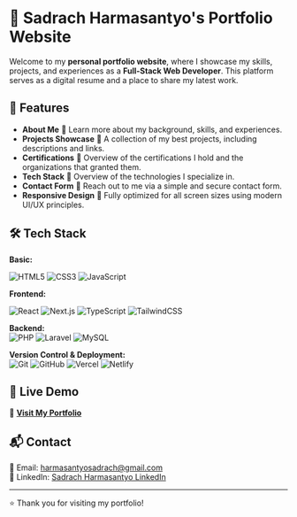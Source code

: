 # 🚀 Sadrach Harmasantyo's Portfolio Website

Welcome to my **personal portfolio website**, where I showcase my skills, projects, and experiences as a **Full-Stack Web Developer**. This platform serves as a digital resume and a place to share my latest work.

## 📌 Features

- **About Me** 🔹 Learn more about my background, skills, and experiences.
- **Projects Showcase** 🔹 A collection of my best projects, including descriptions and links.
- **Certifications** 🔹 Overview of the certifications I hold and the organizations that granted them.
- **Tech Stack** 🔹 Overview of the technologies I specialize in.
- **Contact Form** 🔹 Reach out to me via a simple and secure contact form.
- **Responsive Design** 🔹 Fully optimized for all screen sizes using modern UI/UX principles.

## 🛠 Tech Stack

**Basic:**

![HTML5](https://img.shields.io/badge/HTML5-E34F26?style=flat&logo=html5&logoColor=white)
![CSS3](https://img.shields.io/badge/CSS3-1572B6?style=flat&logo=css3&logoColor=white)
![JavaScript](https://img.shields.io/badge/JavaScript-F7DF1E?style=flat&logo=javascript&logoColor=white)

**Frontend:**

![React](https://img.shields.io/badge/ReactJS-61DAFB?style=flat&logo=react&logoColor=white) ![Next.js](https://img.shields.io/badge/Next.js-000000?style=flat&logo=nextdotjs&logoColor=white) ![TypeScript](https://img.shields.io/badge/TypeScript-007ACC?style=flat&logo=typescript&logoColor=white) ![TailwindCSS](https://img.shields.io/badge/TailwindCSS-38B2AC?style=flat&logo=tailwindcss&logoColor=white)

**Backend:**  
![PHP](https://img.shields.io/badge/PHP-777BB4?style=flat&logo=php&logoColor=white) ![Laravel](https://img.shields.io/badge/Laravel-FF2D20?style=flat&logo=laravel&logoColor=white) ![MySQL](https://img.shields.io/badge/MySQL-4479A1?style=flat&logo=mysql&logoColor=white)

**Version Control & Deployment:**  
![Git](https://img.shields.io/badge/Git-F05032?style=flat&logo=git&logoColor=white) ![GitHub](https://img.shields.io/badge/GitHub-181717?style=flat&logo=github&logoColor=white) ![Vercel](https://img.shields.io/badge/Vercel-000000?style=flat&logo=vercel&logoColor=white) ![Netlify](https://img.shields.io/badge/Netlify-00C7B7?style=flat&logo=netlify&logoColor=white)

## 🚀 Live Demo

🔗 **[Visit My Portfolio](https://sadrach-harmasantyo.vercel.app/)**

## 📬 Contact

📧 Email: [harmasantyosadrach@gmail.com](mailto:harmasantyosadrach@gmail.com)  
💼 LinkedIn: [Sadrach Harmasantyo LinkedIn](https://www.linkedin.com/in/sadrach-harmasantyo)

---

⭐ Thank you for visiting my portfolio!
